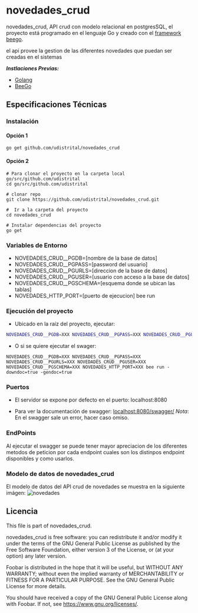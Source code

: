# novedades_crud
novedades_crud, API crud con modelo relacional en postgresSQL, el proyecto está programado en el lenguaje Go y creado con el [framework beego](https://beego.me/).

el api provee la gestion de las diferentes novedades que puedan ser creadas en el sistemas

***Instlaciones Previas:***
* [Golang](https://github.com/udistrital/introduccion_oas/blob/master/instalacion_de_herramientas/golang.md)
* [BeeGo](https://github.com/udistrital/introduccion_oas/blob/master/instalacion_de_herramientas/beego.md)


## Especificaciones Técnicas

### Instalación

#### Opción 1
```shell
go get github.com/udistrital/novedades_crud
```
#### Opción 2
```shell
# Para clonar el proyecto en la carpeta local go/src/github.com/udistrital
cd go/src/github.com/udistrital

# clonar repo
git clone https://github.com/udistrital/novedades_crud.git

#  Ir a la carpeta del proyecto
cd novedades_crud

# Instalar dependencias del proyecto
go get
```

### Variables de Entorno

- NOVEDADES_CRUD__PGDB=[nombre de la base de datos]
- NOVEDADES_CRUD__PGPASS=[password del usuario]
- NOVEDADES_CRUD__PGURLS=[direccion de la base de datos]
- NOVEDADES_CRUD__PGUSER=[usuario con acceso a la base de datos]
- NOVEDADES_CRUD__PGSCHEMA=[esquema donde se ubican las tablas]
- NOVEDADES_HTTP_PORT=[puerto de ejecucion] bee run


### Ejecución del proyecto

* Ubicado en la raíz del proyecto, ejecutar:
```bash
NOVEDADES_CRUD__PGDB=XXX NOVEDADES_CRUD__PGPASS=XXX NOVEDADES_CRUD__PGURLS=XXX NOVEDADES_CRUD__PGUSER=XXX NOVEDADES_CRUD__PGSCHEMA=XXX NOVEDADES_HTTP_PORT=XXX bee run
```
* O si se quiere ejecutar el swager:
```shell
NOVEDADES_CRUD__PGDB=XXX NOVEDADES_CRUD__PGPASS=XXX NOVEDADES_CRUD__PGURLS=XXX NOVEDADES_CRUD__PGUSER=XXX NOVEDADES_CRUD__PGSCHEMA=XXX NOVEDADES_HTTP_PORT=XXX bee run -downdoc=true -gendoc=true
```

### Puertos

* El servidor se expone por defecto en el puerto: localhost:8080

* Para ver la documentación de swagger: [localhost:8080/swagger/](http://localhost:8080/swagger/)
    *Nota*: En el swagger sale un error, hacer caso omiso.

### EndPoints

Al ejecutar el swagger se puede tener mayor apreciacion de los diferentes metodos de peticion por cada endpoint cuales son los distinpos endpoint disponibles y como usarlos.

### Modelo de datos de novedades_crud
El modelo de datos del API crud de novedades se muestra en la siguiente imágen:
![novedades](https://user-images.githubusercontent.com/28914781/65917368-d0438500-e39c-11e9-8831-c13f4048309f.png)


## Licencia

This file is part of novedades_crud.

novedades_crud is free software: you can redistribute it and/or modify it under the terms of the GNU General Public License as published by the Free Software Foundation, either version 3 of the License, or (at your option) any later version.

Foobar is distributed in the hope that it will be useful, but WITHOUT ANY WARRANTY; without even the implied warranty of MERCHANTABILITY or FITNESS FOR A PARTICULAR PURPOSE. See the GNU General Public License for more details.

You should have received a copy of the GNU General Public License along with Foobar. If not, see https://www.gnu.org/licenses/.
